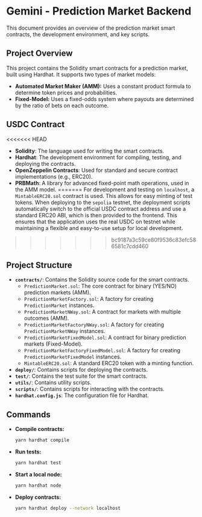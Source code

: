 # Gemini - Prediction Market Backend

This document provides an overview of the prediction market smart contracts, the development environment, and key scripts.

## Project Overview

This project contains the Solidity smart contracts for a prediction market, built using Hardhat. It supports two types of market models:
- **Automated Market Maker (AMM):** Uses a constant product formula to determine token prices and probabilities.
- **Fixed-Model:** Uses a fixed-odds system where payouts are determined by the ratio of bets on each outcome.

## USDC Contract

<<<<<<< HEAD
*   **Solidity**: The language used for writing the smart contracts.
*   **Hardhat**: The development environment for compiling, testing, and deploying the contracts.
*   **OpenZeppelin Contracts**: Used for standard and secure contract implementations (e.g., ERC20).
*   **PRBMath**: A library for advanced fixed-point math operations, used in the AMM model.
=======
For development and testing on `localhost`, a `MintableERC20.sol` contract is used. This allows for easy minting of test tokens. When deploying to the `sepolia` testnet, the deployment scripts automatically switch to the official USDC contract address and use a standard ERC20 ABI, which is then provided to the frontend. This ensures that the application uses the real USDC on testnet while maintaining a flexible and easy-to-use setup for local development.
>>>>>>> bc9187a3c59ce80f9536c83efc586581c7cdd460

## Project Structure

*   **`contracts/`**: Contains the Solidity source code for the smart contracts.
    *   `PredictionMarket.sol`: The core contract for binary (YES/NO) prediction markets (AMM).
    *   `PredictionMarketFactory.sol`: A factory for creating `PredictionMarket` instances.
    *   `PredictionMarketNWay.sol`: A contract for markets with multiple outcomes (AMM).
    *   `PredictionMarketFactoryNWay.sol`: A factory for creating `PredictionMarketNWay` instances.
    *   `PredictionMarketFixedModel.sol`: A contract for binary prediction markets (Fixed-Model).
    *   `PredictionMarketFactoryFixedModel.sol`: A factory for creating `PredictionMarketFixedModel` instances.
    *   `MintableERC20.sol`: A standard ERC20 token with a minting function.
*   **`deploy/`**: Contains scripts for deploying the contracts.
*   **`test/`**: Contains the test suite for the smart contracts.
*   **`utils/`**: Contains utility scripts.
*   **`scripts/`**: Contains scripts for interacting with the contracts.
*   **`hardhat.config.js`**: The configuration file for Hardhat.

## Commands

*   **Compile contracts:**
    ```bash
    yarn hardhat compile
    ```
*   **Run tests:**
    ```bash
    yarn hardhat test
    ```
*   **Start a local node:**
    ```bash
    yarn hardhat node
    ```
*   **Deploy contracts:**
    ```bash
    yarn hardhat deploy --network localhost
    ```